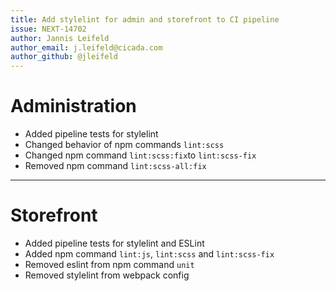 ```yaml
---
title: Add stylelint for admin and storefront to CI pipeline
issue: NEXT-14702
author: Jannis Leifeld
author_email: j.leifeld@cicada.com 
author_github: @jleifeld
---
```

# Administration
* Added pipeline tests for stylelint
* Changed behavior of npm commands `lint:scss`
* Changed npm command `lint:scss:fix`to `lint:scss-fix`
* Removed npm command `lint:scss-all:fix`
___
# Storefront
* Added pipeline tests for stylelint and ESLint
* Added npm command `lint:js`, `lint:scss` and `lint:scss-fix`
* Removed eslint from npm command `unit` 
* Removed stylelint from webpack config
